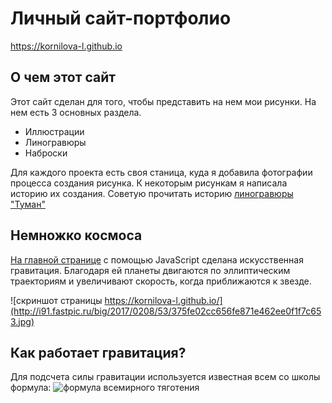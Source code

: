 # Личный сайт-портфолио
https://kornilova-l.github.io

## О чем этот сайт
Этот сайт сделан для того, чтобы представить на нем мои рисунки.
На нем есть 3 основных раздела.
* Иллюстрации
* Линогравюры
* Наброски

Для каждого проекта есть своя станица, куда я добавила фотографии процесса создания рисунка. К некоторым рисункам я написала историю их создания. Советую прочитать историю [линогравюры "Туман"](https://kornilova-l.github.io/linocut-fog)

## Немножко космоса
[На главной странице](https://kornilova-l.github.io/) с помощью JavaScript сделана искусственная гравитация. Благодаря ей планеты двигаются по эллиптическим траекториям и увеличивают скорость, когда приближаются к звезде.

![скриншот страницы https://kornilova-l.github.io/](http://i91.fastpic.ru/big/2017/0208/53/375fe02cc656fe871e462ee0f1f7c653.jpg)

## Как работает гравитация?
Для подсчета силы гравитации используется известная всем со школы формула:
![формула всемирного тяготения](https://upload.wikimedia.org/wikipedia/commons/thumb/0/0e/NewtonsLawOfUniversalGravitation.svg/400px-NewtonsLawOfUniversalGravitation.svg.png)

